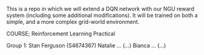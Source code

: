 This is a repo in which we will extend a DQN network with our NGU reward system (including some additional modifications). 
It will be trained on both a simple, and a more complex grid-world environment.

COURSE;
Reinforcement Learning Practical

Group 1:
Stan Ferguson (S4674367)
Natalie ... (...)
Bianca ... (...)
